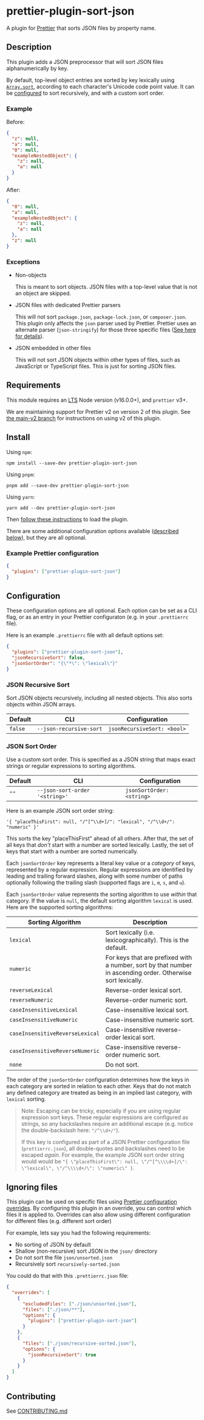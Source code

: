 # prettier-plugin-sort-json

A plugin for [Prettier](https://prettier.io) that sorts JSON files by property name.

## Description

This plugin adds a JSON preprocessor that will sort JSON files alphanumerically by key.

By default, top-level object entries are sorted by key lexically using [`Array.sort`](https://developer.mozilla.org/en-US/docs/Web/JavaScript/Reference/Global_Objects/Array/sort), according to each character's Unicode code point value. It can be [configured](#configuration) to sort recursively, and with a custom sort order.

### Example

Before:

```json
{
  "z": null,
  "a": null,
  "0": null,
  "exampleNestedObject": {
    "z": null,
    "a": null
  }
}
```

After:

```json
{
  "0": null,
  "a": null,
  "exampleNestedObject": {
    "z": null,
    "a": null
  },
  "z": null
}
```

### Exceptions

- Non-objects

  This is meant to sort objects. JSON files with a top-level value that is not an object are skipped.

- JSON files with dedicated Prettier parsers

  This will not sort `package.json`, `package-lock.json`, or `composer.json`. This plugin only affects the `json` parser used by Prettier. Prettier uses an alternate parser (`json-stringify`) for those three specific files ([See here for details](https://github.com/prettier/prettier/blob/9a8b579d368db99394ab9da114cc37ba772fc887/src/language-js/index.js#L80)).

- JSON embedded in other files

  This will not sort JSON objects within other types of files, such as JavaScript or TypeScript files. This is just for sorting JSON files.

## Requirements

This module requires an [LTS](https://github.com/nodejs/Release) Node version (v16.0.0+), and `prettier` v3+.

We are maintaining support for Prettier v2 on version 2 of this plugin. See [the main-v2 branch](https://github.com/Gudahtt/prettier-plugin-sort-json/tree/main-v2) for instructions on using v2 of this plugin.

## Install

Using `npm`:

```console
npm install --save-dev prettier-plugin-sort-json
```

Using `pnpm`:

```console
pnpm add --save-dev prettier-plugin-sort-json
```

Using `yarn`:

```console
yarn add --dev prettier-plugin-sort-json
```

Then [follow these instructions](https://prettier.io/docs/en/plugins#using-plugins) to load the plugin.

There are some additional configuration options available ([described below](#configuration)), but they are all optional.

### Example Prettier configuration

```json
{
  "plugins": ["prettier-plugin-sort-json"]
}
```

## Configuration

These configuration options are all optional. Each option can be set as a CLI flag, or as an entry in your Prettier configuraton (e.g. in your `.prettierrc` file).

Here is an example `.prettierrc` file with all default options set:

```json
{
  "plugins": ["prettier-plugin-sort-json"],
  "jsonRecursiveSort": false,
  "jsonSortOrder": "{\"*\": \"lexical\"}"
}
```

### JSON Recursive Sort

Sort JSON objects recursively, including all nested objects. This also sorts objects within JSON arrays.

| Default | CLI                     | Configuration               |
| ------- | ----------------------- | --------------------------- |
| `false` | `--json-recursive-sort` | `jsonRecursiveSort: <bool>` |

### JSON Sort Order

Use a custom sort order. This is specified as a JSON string that maps exact strings or regular expressions to sorting algorithms.

| Default | CLI                            | Configuration             |
| ------- | ------------------------------ | ------------------------- |
| `""`    | `--json-sort-order '<string>'` | `jsonSortOrder: <string>` |

Here is an example JSON sort order string:

```
'{ "placeThisFirst": null, "/^[^\\d+]/": "lexical", "/^\\d+/": "numeric" }'
```

This sorts the key "placeThisFirst" ahead of all others. After that, the set of all keys that _don't_ start with a number are sorted lexically. Lastly, the set of keys that start with a number are sorted numerically.

Each `jsonSortOrder` key represents a literal key value or a _category_ of keys, represented by a regular expression. Regular expressions are identified by leading and trailing forward slashes, along with some number of paths optionally following the trailing slash (supported flags are `i`, `m`, `s`, and `u`).

Each `jsonSortOrder` value represents the sorting algorithm to use _within_ that category. If the value is `null`, the default sorting algorithm `lexical` is used. Here are the supported sorting algorithms:

| Sorting Algorithm               | Description                                                                                                 |
| ------------------------------- | ----------------------------------------------------------------------------------------------------------- |
| `lexical`                       | Sort lexically (i.e. lexicographically). This is the default.                                               |
| `numeric`                       | For keys that are prefixed with a number, sort by that number in ascending order. Otherwise sort lexically. |
| `reverseLexical`                | Reverse-order lexical sort.                                                                                 |
| `reverseNumeric`                | Reverse-order numeric sort.                                                                                 |
| `caseInsensitiveLexical`        | Case-insensitive lexical sort.                                                                              |
| `caseInsensitiveNumeric`        | Case-insensitive numeric sort.                                                                              |
| `caseInsensitiveReverseLexical` | Case-insensitive reverse-order lexical sort.                                                                |
| `caseInsensitiveReverseNumeric` | Case-insensitive reverse-order numeric sort.                                                                |
| `none`                          | Do not sort.                                                                                                |

The order of the `jsonSortOrder` configuration determines how the keys in each category are sorted in relation to each other. Keys that do not match any defined category are treated as being in an implied last category, with `lexical` sorting.

> Note: Escaping can be tricky, especially if you are using regular expression sort keys. These regular expressions are configured as strings, so any backslashes require an additional escape (e.g. notice the double-backslash here: `"/^\\d+/"`).
>
> If this key is configured as part of a JSON Prettier configuration file (`prettierrc.json`), all double-quotes and backslashes need to be escaped _again_. For example, the example JSON sort order string would would be `"{ \"placeThisFirst\": null, \"/^[^\\\\d+]/\": \"lexical\", \"/^\\\\d+/\": \"numeric\" }`.

## Ignoring files

This plugin can be used on specific files using [Prettier configuration overrides](https://prettier.io/docs/en/configuration#configuration-overrides). By configuring this plugin in an override, you can control which files it is applied to. Overrides can also allow using different configuration for different files (e.g. different sort order)

For example, lets say you had the following requirements:

- No sorting of JSON by default
- Shallow (non-recursive) sort JSON in the `json/` directory
- Do not sort the file `json/unsorted.json`
- Recursively sort `recursively-sorted.json`

You could do that with this `.prettierrc.json` file:

```json
{
  "overrides": [
    {
      "excludedFiles": ["./json/unsorted.json"],
      "files": ["./json/**"],
      "options": {
        "plugins": ["prettier-plugin-sort-json"]
      }
    },
    {
      "files": ["./json/recursive-sorted.json"],
      "options": {
        "jsonRecursiveSort": true
      }
    }
  ]
}
```

## Contributing

See [CONTRIBUTING.md](./CONTRIBUTING.md)
